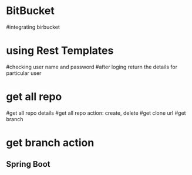 # BitBucket
#integrating birbucket
# using Rest Templates


#checking user name and password
#after loging return the details for particular user
# get all repo
#get all repo details
#get all repo action: create, delete
#get clone url
#get branch
# get branch action



## Spring Boot
